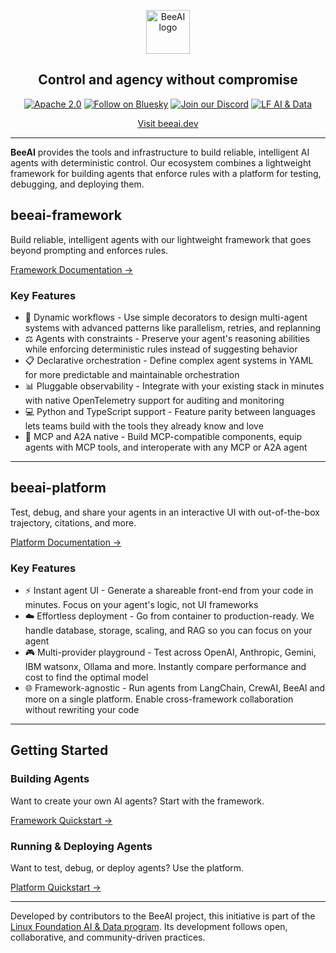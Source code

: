 <p align="center">
  <picture>
    <source media="(prefers-color-scheme: dark)" srcset="BeeAI_lockup_white.svg">
    <source media="(prefers-color-scheme: light)" srcset="BeeAI_lockup_black.svg">
    <img alt="BeeAI logo" height="70">
  </picture>
</p>
<h2 align="center">Control and agency without compromise</h2>

<div align="center">

[![Apache 2.0](https://img.shields.io/badge/Apache%202.0-License-EA7826?style=social&logo=apache)](https://github.com/i-am-bee/beeai-platform?tab=Apache-2.0-1-ov-file#readme)
[![Follow on Bluesky](https://img.shields.io/badge/Follow%20on%20Bluesky-0285FF?style=social&logo=bluesky)](https://bsky.app/profile/beeaiagents.bsky.social)
[![Join our Discord](https://img.shields.io/badge/Join%20our%20Discord-7289DA?style=social&logo=discord)](https://discord.com/invite/NradeA6ZNF)
[![LF AI & Data](https://img.shields.io/badge/LF%20AI%20%26%20Data-0094ff?style=social&logo=linuxfoundation)](https://lfaidata.foundation/projects/)

</div>

<p align="center">
  <a href="https://beeai.dev/">Visit beeai.dev</a>
</p>

---

**BeeAI** provides the tools and infrastructure to build reliable, intelligent AI agents with deterministic control. Our ecosystem combines a lightweight framework for building agents that enforce rules with a platform for testing, debugging, and deploying them.

## beeai-framework

Build reliable, intelligent agents with our lightweight framework that goes beyond prompting and enforces rules.

[Framework Documentation →](https://framework.beeai.dev)

### Key Features
- 🔀 Dynamic workflows - Use simple decorators to design multi-agent systems with advanced patterns like parallelism, retries, and replanning
- ⚖️ Agents with constraints - Preserve your agent's reasoning abilities while enforcing deterministic rules instead of suggesting behavior
- 📋 Declarative orchestration - Define complex agent systems in YAML for more predictable and maintainable orchestration
- 📊 Pluggable observability - Integrate with your existing stack in minutes with native OpenTelemetry support for auditing and monitoring
- 💻 Python and TypeScript support - Feature parity between languages lets teams build with the tools they already know and love
- 🔌 MCP and A2A native - Build MCP-compatible components, equip agents with MCP tools, and interoperate with any MCP or A2A agent

---

## beeai-platform

Test, debug, and share your agents in an interactive UI with out-of-the-box trajectory, citations, and more.

[Platform Documentation →](https://docs.beeai.dev)

### Key Features
- ⚡ Instant agent UI - Generate a shareable front-end from your code in minutes. Focus on your agent's logic, not UI frameworks
- ☁️ Effortless deployment - Go from container to production-ready. We handle database, storage, scaling, and RAG so you can focus on your agent
- 🎮 Multi-provider playground - Test across OpenAI, Anthropic, Gemini, IBM watsonx, Ollama and more. Instantly compare performance and cost to find the optimal model
- 🌐 Framework-agnostic - Run agents from LangChain, CrewAI, BeeAI and more on a single platform. Enable cross-framework collaboration without rewriting your code

---

## Getting Started

### Building Agents

Want to create your own AI agents? Start with the framework.

[Framework Quickstart →](https://framework.beeai.dev/quickstart)

### Running & Deploying Agents

Want to test, debug, or deploy agents? Use the platform.

[Platform Quickstart →](https://platform.beeai.dev/quickstart)

---

Developed by contributors to the BeeAI project, this initiative is part of the [Linux Foundation AI & Data program](https://lfaidata.foundation/projects/). Its development follows open, collaborative, and community-driven practices.
